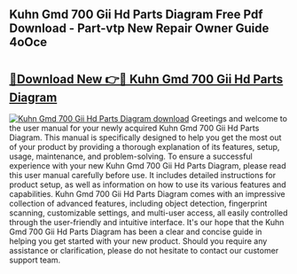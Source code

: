 ## Kuhn Gmd 700 Gii Hd Parts Diagram Free Pdf Download - Part-vtp New Repair Owner Guide 4oOce

# <h2><a href="http://dflz2r.blite.top/?on=Kuhn+Gmd+700+Gii+Hd+Parts+Diagram">🔗Download New 👉🔴 Kuhn Gmd 700 Gii Hd Parts Diagram</a></h2>

[![Kuhn Gmd 700 Gii Hd Parts Diagram download](https://i.imgur.com/lujVjoI.png)](http://dflz2r.blite.top/?on=Kuhn+Gmd+700+Gii+Hd+Parts+Diagram)
Greetings and welcome to the user manual for your newly acquired Kuhn Gmd 700 Gii Hd Parts Diagram. This manual is specifically designed to help you get the most out of your product by providing a thorough explanation of its features, setup, usage, maintenance, and problem-solving. To ensure a successful experience with your new Kuhn Gmd 700 Gii Hd Parts Diagram, please read this user manual carefully before use. It includes detailed instructions for product setup, as well as information on how to use its various features and capabilities. Kuhn Gmd 700 Gii Hd Parts Diagram comes with an impressive collection of advanced features, including object detection, fingerprint scanning, customizable settings, and multi-user access, all easily controlled through the user-friendly and intuitive interface. It's our hope that the Kuhn Gmd 700 Gii Hd Parts Diagram has been a clear and concise guide in helping you get started with your new product. Should you require any assistance or clarification, please do not hesitate to contact our customer support team.

